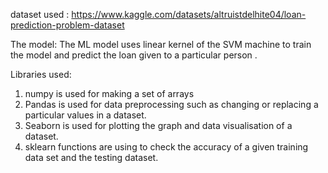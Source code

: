 dataset used : https://www.kaggle.com/datasets/altruistdelhite04/loan-prediction-problem-dataset

The model: The ML model uses linear kernel of the SVM machine to train the model and predict the loan given to a particular person .

Libraries used:
 
 1) numpy is used for making a set of arrays
 2) Pandas is used for data preprocessing such as changing or replacing a particular values in a dataset.
 3) Seaborn is used for plotting the graph and data visualisation of a dataset.
 4) sklearn functions are using to check the accuracy of a given training data set and the testing dataset.

